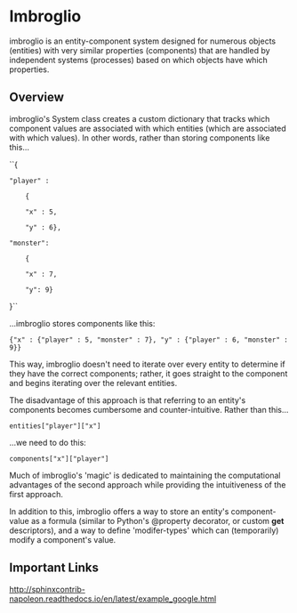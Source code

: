 # Imbroglio
imbroglio is an entity-component system designed for numerous objects (entities) with very similar properties (components) that are handled by independent systems (processes) based on which objects have which properties.

## Overview
imbroglio's System class creates a custom dictionary that tracks which component values are associated with which entities (which are associated with which values). In other words, rather than storing components like this...

``{

    "player" : 
    
        {
        
        "x" : 5,
        
        "y" : 6}, 
        
    "monster": 
    
        {
        
        "x" : 7, 
        
        "y": 9}
        
  }``

...imbroglio stores components like this:

``{"x" : {"player" : 5, "monster" : 7}, "y" : {"player" : 6, "monster" : 9}}``

This way, imbroglio doesn't need to iterate over every entity to determine if they have the correct components; rather, it goes straight to the component and begins iterating over the relevant entities.

The disadvantage of this approach is that referring to an entity's components becomes cumbersome and counter-intuitive. Rather than this...

``entities["player"]["x"]``

...we need to do this:

``components["x"]["player"]``

Much of imbroglio's 'magic' is dedicated to maintaining the computational advantages of the second approach while providing the intuitiveness of the first approach.

In addition to this, imbroglio offers a way to store an entity's component-value as a formula (similar to Python's @property decorator, or custom __get__ descriptors), and a way to define 'modifer-types' which can (temporarily) modify a component's value.

## Important Links
http://sphinxcontrib-napoleon.readthedocs.io/en/latest/example_google.html
